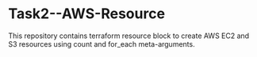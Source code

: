 # Task2--AWS-Resource

This repository contains terraform resource block to create AWS EC2 and S3 resources using count and for_each meta-arguments.